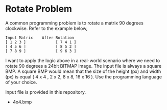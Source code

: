 # Rotate Problem

A common programming problem is to rotate a matrix 90 degrees clockwise. Refer to the example below, 

```
Input Matrix    After Rotation
[ 1 2 3 ]             [ 7 4 1 ]
[ 4 5 6 ]             [ 8 5 2 ]
[ 7 8 9 ]             [ 9 6 3 ]
```

I want to apply the logic above in a real-world scenario where we need to rotate 90 degrees a 24bit BITMAP image. The input file is always a square BMP. A square BMP would mean that the size of the height (px) and width (px) is equal ( 4 x 4 , 2 x 2, 8 x 8, 16 x 16 ). Use the programming language of your choice. 

Input file is provided in this repository.
- 4x4.bmp
